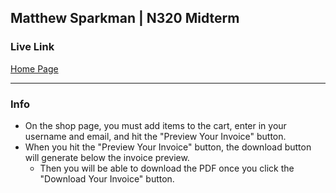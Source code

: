 ## Matthew Sparkman | N320 Midterm

### Live Link

[Home Page](https://{username}.github.io/{reponame}/homework-2)  

---

### Info

- On the shop page, you must add items to the cart, enter in your username and email, and hit the "Preview Your Invoice" button.
- When you hit the "Preview Your Invoice" button, the download button will generate below the invoice preview. 
    - Then you will be able to download the PDF once you click  the "Download Your Invoice" button.